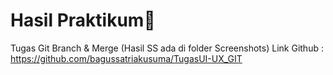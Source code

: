 # Hasil Praktikum:rocket:

Tugas Git Branch & Merge (Hasil SS ada di folder Screenshots)
Link Github : https://github.com/bagussatriakusuma/TugasUI-UX_GIT